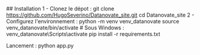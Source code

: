 





## Installation
  1 - Clonez le dépot :
	git clone https://github.com/HugoSeverino/Datanovate_site.git
	cd Datanovate_site
  2 - Configurez l'environnement :
	python -m venv venv_datanovate
	source venv_datanovate/bin/activate    # Sous Windows : venv_datanovate\Scripts\activate
	pip install -r requirements.txt

Lancement :
	python app.py
